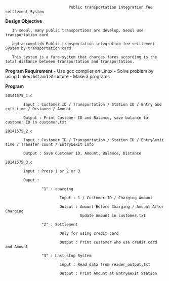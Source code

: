                                 Public transportation integration fee settlement System
        
**Design Objective**
        
       In seoul, many public transportions are develop. Seoul use transportation card 
       
       and accomplish Public transportation integration fee settlement System by transportation card.
       
       This system is a fare system that charges fares according to the total distance between transportation and transportation.

**Program Requirement** 
        - Use gcc compiler on Linux
        - Solve problem by using Linked list and Structure
        - Make 3 programs
        
        
**Program** 

    20141575_1.c
    
            Input : Customer ID / Transportation / Station ID / Entry and exit time / Distance / Amount
            
            Output : Print Customer ID and Balance, save balance to customer ID in customer.txt
   
    20141575_2.c
            
            Input : Customer ID / Transportation / Station ID / Entry&exit time / Transfer count / Entry&exit info
            
            Output : Save Customer ID, Amount, Balance, Distance
            
    20141575_3.c
   
            Input : Press 1 or 2 or 3
            
            Ouput : 
            
                    "1" : charging
                    
                            Input : 1 / Customer ID / Charging Amount
                            
                            Output : Amount Before Charging / Amount After Charging
                                     Update Amount in customer.txt
                    
                    "2" : Settlement
                            
                            Only for using credit card
                            
                            Output : Print customer who use credit card and Amount
                    
                    "3" : Last stop System
                    
                            input : Read data from reader_output.txt 
                            
                            Output : Print Amount at Entry&exit Station
                            
                          
                            
       
       
